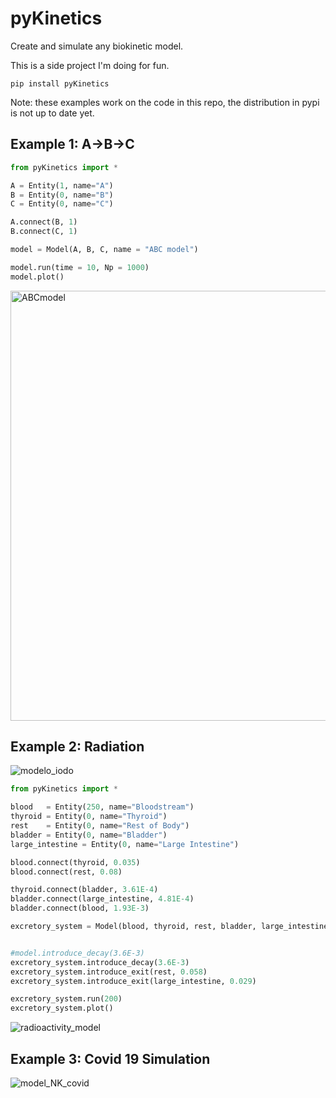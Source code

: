 # pyKinetics

Create and simulate any biokinetic model.

This is a side project I'm doing for fun. 

```
pip install pyKinetics
```

Note: these examples work on the code in this repo, the distribution in pypi is not up to date yet.

## Example 1: A->B->C

```python
from pyKinetics import *

A = Entity(1, name="A")
B = Entity(0, name="B")
C = Entity(0, name="C")

A.connect(B, 1)
B.connect(C, 1)

model = Model(A, B, C, name = "ABC model")

model.run(time = 10, Np = 1000)
model.plot()
```

<img align="middle" alt="ABCmodel" src = "https://user-images.githubusercontent.com/63464503/128603547-cea700e3-00f6-4c6f-9b8b-5c22629b7ca6.png" width = "688"> 

## Example 2: Radiation 

![modelo_iodo](https://user-images.githubusercontent.com/63464503/128603978-1abc524b-ce1b-4c83-bc23-6ae0bf7d729f.png)


```python
from pyKinetics import *

blood   = Entity(250, name="Bloodstream")
thyroid = Entity(0, name="Thyroid")
rest    = Entity(0, name="Rest of Body")
bladder = Entity(0, name="Bladder")
large_intestine = Entity(0, name="Large Intestine")

blood.connect(thyroid, 0.035)
blood.connect(rest, 0.08)

thyroid.connect(bladder, 3.61E-4)
bladder.connect(large_intestine, 4.81E-4)
bladder.connect(blood, 1.93E-3)

excretory_system = Model(blood, thyroid, rest, bladder, large_intestine, name = "Radio-isotope model")


#model.introduce_decay(3.6E-3)
excretory_system.introduce_decay(3.6E-3)
excretory_system.introduce_exit(rest, 0.058)
excretory_system.introduce_exit(large_intestine, 0.029)

excretory_system.run(200)
excretory_system.plot()
```

![radioactivity_model](https://user-images.githubusercontent.com/63464503/128603962-49618e52-49cf-4f8e-9adf-f187074126b4.png)


## Example 3: Covid 19 Simulation 
![model_NK_covid](https://user-images.githubusercontent.com/63464503/128604273-25feab06-10f2-4b20-a26f-529b298d2e5b.png)
